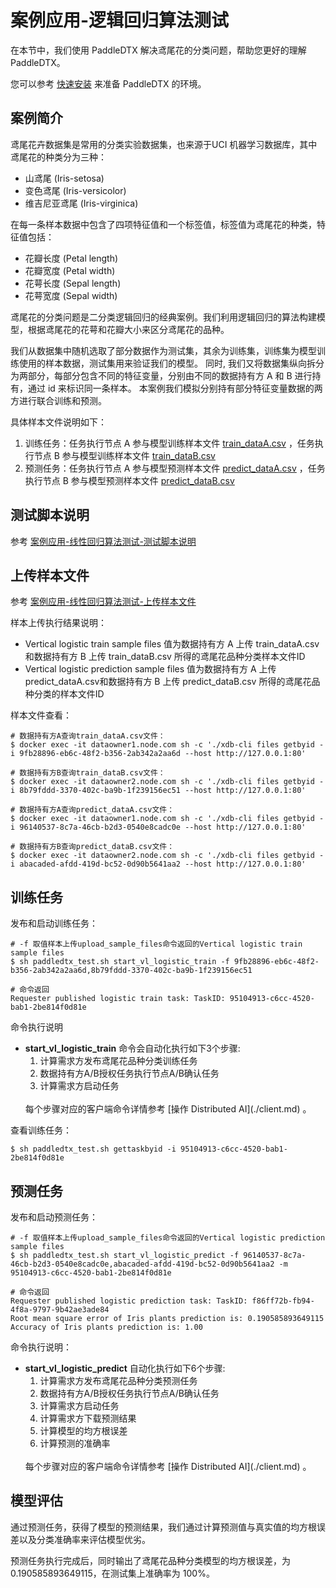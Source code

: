 # 案例应用-逻辑回归算法测试

在本节中，我们使用 PaddleDTX 解决鸢尾花的分类问题，帮助您更好的理解 PaddleDTX。

您可以参考 [快速安装](./quickstart.md) 来准备 PaddleDTX 的环境。

## 案例简介

鸢尾花卉数据集是常用的分类实验数据集，也来源于UCI 机器学习数据库，其中鸢尾花的种类分为三种：
* 山鸢尾 (Iris-setosa)
* 变色鸢尾 (Iris-versicolor)
* 维吉尼亚鸢尾 (Iris-virginica)

在每一条样本数据中包含了四项特征值和一个标签值，标签值为鸢尾花的种类，特征值包括：
* 花瓣长度 (Petal length)
* 花瓣宽度 (Petal width)
* 花萼长度 (Sepal length)
* 花萼宽度 (Sepal width)

鸢尾花的分类问题是二分类逻辑回归的经典案例。我们利用逻辑回归的算法构建模型，根据鸢尾花的花萼和花瓣大小来区分鸢尾花的品种。

我们从数据集中随机选取了部分数据作为测试集，其余为训练集，训练集为模型训练使用的样本数据，测试集用来验证我们的模型。
同时, 我们又将数据集纵向拆分为两部分，每部分包含不同的特征变量，分别由不同的数据持有方 A 和 B 进行持有，通过 id 来标识同一条样本。
本案例我们模拟分别持有部分特征变量数据的两方进行联合训练和预测。

具体样本文件说明如下：
1. 训练任务：任务执行节点 A 参与模型训练样本文件 [train_dataA.csv](https://github.com/PaddlePaddle/PaddleDTX/blob/master/dai/mpc/testdata/vl/logic_iris_plants/train_dataA.csv) ，任务执行节点 B 参与模型训练样本文件 [train_dataB.csv](https://github.com/PaddlePaddle/PaddleDTX/blob/master/dai/mpc/testdata/vl/logic_iris_plants/train_dataB.csv)
2. 预测任务：任务执行节点 A 参与模型预测样本文件 [predict_dataA.csv](https://github.com/PaddlePaddle/PaddleDTX/blob/master/dai/mpc/testdata/vl/logic_iris_plants/predict_dataA.csv) ，任务执行节点 B 参与模型预测样本文件 [predict_dataB.csv](https://github.com/PaddlePaddle/PaddleDTX/blob/master/dai/mpc/testdata/vl/logic_iris_plants/predict_dataB.csv)

## 测试脚本说明

参考 [案例应用-线性回归算法测试-测试脚本说明](./linear.md)

## 上传样本文件

参考 [案例应用-线性回归算法测试-上传样本文件](./linear.md)

样本上传执行结果说明：

* Vertical logistic train sample files 值为数据持有方 A 上传 train_dataA.csv 和数据持有方 B 上传 train_dataB.csv 所得的鸢尾花品种分类样本文件ID
* Vertical logistic prediction sample files 值为数据持有方 A 上传predict_dataA.csv和数据持有方 B 上传 predict_dataB.csv 所得的鸢尾花品种分类的样本文件ID

样本文件查看：

```
# 数据持有方A查询train_dataA.csv文件：
$ docker exec -it dataowner1.node.com sh -c './xdb-cli files getbyid -i 9fb28896-eb6c-48f2-b356-2ab342a2aa6d --host http://127.0.0.1:80'

# 数据持有方B查询train_dataB.csv文件：
$ docker exec -it dataowner2.node.com sh -c './xdb-cli files getbyid -i 8b79fddd-3370-402c-ba9b-1f239156ec51 --host http://127.0.0.1:80'

# 数据持有方A查询predict_dataA.csv文件：
$ docker exec -it dataowner1.node.com sh -c './xdb-cli files getbyid -i 96140537-8c7a-46cb-b2d3-0540e8cadc0e --host http://127.0.0.1:80'

# 数据持有方B查询predict_dataB.csv文件：
$ docker exec -it dataowner2.node.com sh -c './xdb-cli files getbyid -i abacaded-afdd-419d-bc52-0d90b5641aa2 --host http://127.0.0.1:80'
```

## 训练任务

发布和启动训练任务：

```
# -f 取值样本上传upload_sample_files命令返回的Vertical logistic train sample files
$ sh paddledtx_test.sh start_vl_logistic_train -f 9fb28896-eb6c-48f2-b356-2ab342a2aa6d,8b79fddd-3370-402c-ba9b-1f239156ec51

# 命令返回
Requester published logistic train task: TaskID: 95104913-c6cc-4520-bab1-2be814f0d81e
```

命令执行说明
* **start_vl_logistic_train** 命令会自动化执行如下3个步骤:
    1. 计算需求方发布鸢尾花品种分类训练任务
    2. 数据持有方A/B授权任务执行节点A/B确认任务
    3. 计算需求方启动任务
    <br>
    每个步骤对应的客户端命令详情参考 [操作 Distributed AI](./client.md) 。

查看训练任务：

```
$ sh paddledtx_test.sh gettaskbyid -i 95104913-c6cc-4520-bab1-2be814f0d81e
```

## 预测任务

发布和启动预测任务：

```
# -f 取值样本上传upload_sample_files命令返回的Vertical logistic prediction sample files
$ sh paddledtx_test.sh start_vl_logistic_predict -f 96140537-8c7a-46cb-b2d3-0540e8cadc0e,abacaded-afdd-419d-bc52-0d90b5641aa2 -m 95104913-c6cc-4520-bab1-2be814f0d81e

# 命令返回
Requester published logistic prediction task: TaskID: f86ff72b-fb94-4f8a-9797-9b42ae3ade84
Root mean square error of Iris plants prediction is: 0.190585893649115
Accuracy of Iris plants prediction is: 1.00
```

命令执行说明：
* **start_vl_logistic_predict** 自动化执行如下6个步骤:
    1. 计算需求方发布鸢尾花品种分类预测任务
    2. 数据持有方A/B授权任务执行节点A/B确认任务
    3. 计算需求方启动任务
    4. 计算需求方下载预测结果
    5. 计算模型的均方根误差
    6. 计算预测的准确率
    <br>
    每个步骤对应的客户端命令详情参考 [操作 Distributed AI](./client.md) 。

## 模型评估

通过预测任务，获得了模型的预测结果，我们通过计算预测值与真实值的均方根误差以及分类准确率来评估模型优劣。

预测任务执行完成后，同时输出了鸢尾花品种分类模型的均方根误差，为 0.190585893649115，在测试集上准确率为 100%。
